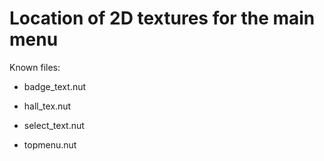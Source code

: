 # Location of 2D textures for the main menu

Known files:
 - badge_text.nut

 - hall_tex.nut

 - select_text.nut

 - topmenu.nut